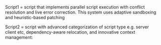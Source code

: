 Script1 = script that implements parallel script execution with conflict resolution and live error correction. This system uses adaptive sandboxing and heuristic-based patching


Script2 = script with advanced categorization of script type e.g. server client etc, dependency-aware relocation, and innovative context management:
